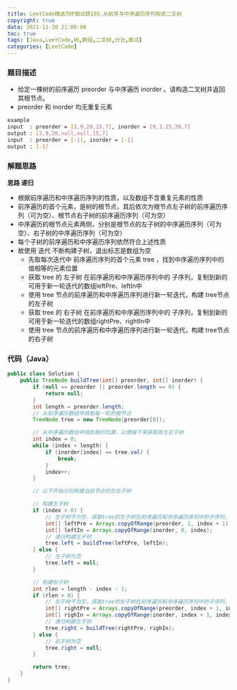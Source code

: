 ```yaml
---
title: LeetCode精选TOP面试题105.从前序与中序遍历序列构造二叉树
copyright: true
data: 2021-11-30 21:00:00
toc: true
tags: [Java,LeetCode,树,数组,二叉树,分治,面试]
categories: [LeetCode]
---
```


### 题目描述

 * 给定一棵树的前序遍历 preorder 与中序遍历  inorder 。请构造二叉树并返回其根节点。
 * preorder 和 inorder 均无重复元素
 
```bash
example
input  : preorder = [3,9,20,15,7], inorder = [9,3,15,20,7]
output : [3,9,20,null,null,15,7]
input  : preorder = [-1], inorder = [-1]
output : [-1]
```

<!--more-->

### 解题思路
**思路 递归**
+ 根据前序遍历和中序遍历序列的性质，以及数组不含重复元素的性质
+ 前序遍历的首个元素，是树的根节点，其后依次为根节点左子树的前序遍历序列（可为空）、根节点右子树的前序遍历序列（可为空）
+ 中序遍历的根节点元素两侧，分别是根节点的左子树的中序遍历序列（可为空）、右子树的中序遍历序列（可为空）
+ 每个子树的前序遍历和中序遍历序列依然符合上述性质
+ 故使用 迭代 不断构建子树，退出标志是数组为空
    + 先取每次迭代中 前序遍历序列的首个元素 tree ，找到中序遍历序列中的值相等的元素位置
    + 获取 tree 的 左子树 在前序遍历和中序遍历序列中的 子序列，复制到新的可用于新一轮迭代的数组leftPre、leftIn中
    + 使用 tree 节点的前序遍历和中序遍历序列进行新一轮迭代，构建 tree节点的左子树    
    + 获取 tree 的 右子树 在前序遍历和中序遍历序列中的 子序列，复制到新的可用于新一轮迭代的数组rightPre、rightIn中
    + 使用 tree 节点的前序遍历和中序遍历序列进行新一轮迭代，构建 tree节点的右子树

### 代码（Java）
```java
public class Solution {
    public TreeNode buildTree(int[] preorder, int[] inorder) {
        if (null == preorder || preorder.length == 0) {
            return null;
        }
        int length = preorder.length;
        // 从前序遍历数组中获取每一轮的根节点
        TreeNode tree = new TreeNode(preorder[0]);

        // 从中序遍历数组中找到根的位置，以便接下来获取其左右子树
        int index = 0;
        while (index < length) {
            if (inorder[index] == tree.val) {
                break;
            }
            index++;
        }

        // 以下开始分别构建当前节点的左右子树

        // 构建左子树
        if (index > 0) {
            // 左子树不为空，获取tree的左子树在前序遍历和中序遍历序列中的子序列，复制到新的可用于新一轮迭代的数组中
            int[] leftPre = Arrays.copyOfRange(preorder, 1, index + 1);
            int[] leftIn = Arrays.copyOfRange(inorder, 0, index);
            // 递归构建左子树
            tree.left = buildTree(leftPre, leftIn);
        } else {
            // 左子树为空
            tree.left = null;
        }

        // 构建右子树
        int rlen = length - index - 1;
        if (rlen > 0) {
            // 右子树不为空，获取tree的右子树在前序遍历和中序遍历序列中的子序列，复制到新的可用于新一轮迭代的数组中
            int[] rightPre = Arrays.copyOfRange(preorder, index + 1, index + 1 + rlen);
            int[] righIn = Arrays.copyOfRange(inorder, index + 1, index + 1 + rlen);
            // 递归构建左子树
            tree.right = buildTree(rightPre, righIn);
        } else {
            // 右子树为空
            tree.right = null;
        }

        return tree;
    }
}
```